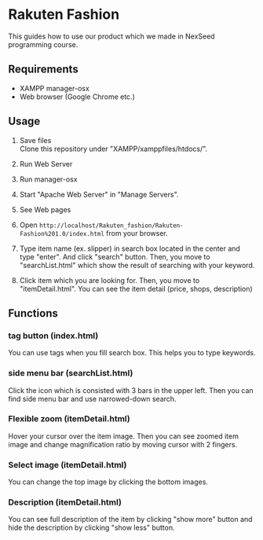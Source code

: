 # Rakuten Fashion
This guides how to use our product which we made in NexSeed programming course.

## Requirements
* XAMPP manager-osx
* Web browser (Google Chrome etc.)

## Usage
1. Save files<br>
Clone this repository under "⁨XAMPP⁩/⁨xamppfiles⁩/⁨htdocs⁩/".
2. Run Web Server
  1. Run manager-osx
  2. Start "Apache Web Server" in "Manage Servers".

3. See Web pages
  1. Open `http://localhost/Rakuten_fashion/Rakuten-Fashion%201.0/index.html` from your browser.
  2. Type item name (ex. slipper) in search box located in the center and type "enter". And click "search" button. Then, you move to "searchList.html" which show the result of searching with your keyword.
  3. Click item which you are looking for. Then, you move to "itemDetail.html". You can see the item detail (price, shops, description)

## Functions
### tag button (index.html)
You can use tags when you fill search box.
This helps you to type keywords.
### side menu bar (searchList.html)
Click the icon which is consisted with 3 bars in the upper left.
Then you can find side menu bar and use narrowed-down search.

### Flexible zoom (itemDetail.html)
Hover your cursor over the item image. Then you can see zoomed item image and change magnification ratio by moving cursor with 2 fingers.

### Select image (itemDetail.html)
You can change the top image by clicking the bottom images.

### Description (itemDetail.html)
You can see full description of the item by clicking "show more" button and hide the description by clicking "show less" button.
